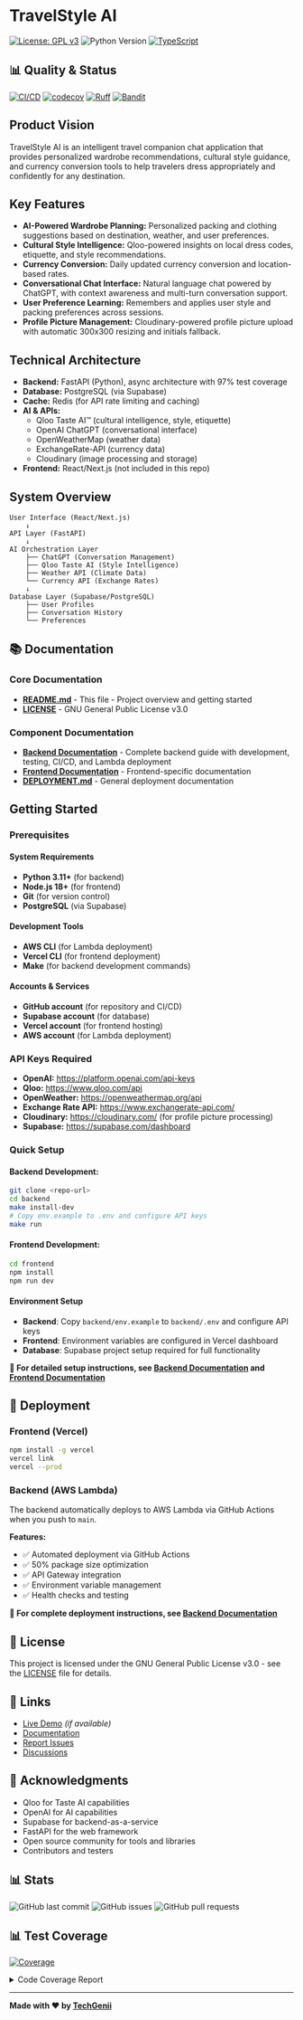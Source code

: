 # TravelStyle AI

[![License: GPL v3](https://img.shields.io/badge/License-GPLv3-blue.svg)](https://www.gnu.org/licenses/gpl-3.0)
![Python Version](https://img.shields.io/badge/python-3.13-blue)
[![TypeScript](https://img.shields.io/badge/typescript-4.0+-blue.svg)](https://www.typescriptlang.org/)

## 📊 Quality & Status

[![CI/CD](https://github.com/techgenii/travelstyle/workflows/Backend%20Quality%20CI%2FCD/badge.svg)](https://github.com/techgenii/travelstyle/actions)
[![codecov](https://codecov.io/github/techgenii/travelstyle/branch/main/graph/badge.svg?token=09BL7TAJDH)](https://codecov.io/github/techgenii/travelstyle)
[![Ruff](https://img.shields.io/badge/ruff-0%20issues-brightgreen)](https://github.com/techgenii/travelstyle/actions)
[![Bandit](https://img.shields.io/badge/bandit-0%20issues-brightgreen)](https://github.com/techgenii/travelstyle/actions)

## Product Vision
TravelStyle AI is an intelligent travel companion chat application that provides personalized wardrobe recommendations, cultural style guidance, and currency conversion tools to help travelers dress appropriately and confidently for any destination.

## Key Features
- **AI-Powered Wardrobe Planning:** Personalized packing and clothing suggestions based on destination, weather, and user preferences.
- **Cultural Style Intelligence:** Qloo-powered insights on local dress codes, etiquette, and style recommendations.
- **Currency Conversion:** Daily updated currency conversion and location-based rates.
- **Conversational Chat Interface:** Natural language chat powered by ChatGPT, with context awareness and multi-turn conversation support.
- **User Preference Learning:** Remembers and applies user style and packing preferences across sessions.
- **Profile Picture Management:** Cloudinary-powered profile picture upload with automatic 300x300 resizing and initials fallback.

## Technical Architecture
- **Backend:** FastAPI (Python), async architecture with 97% test coverage
- **Database:** PostgreSQL (via Supabase)
- **Cache:** Redis (for API rate limiting and caching)
- **AI & APIs:**
  - Qloo Taste AI™ (cultural intelligence, style, etiquette)
  - OpenAI ChatGPT (conversational interface)
  - OpenWeatherMap (weather data)
  - ExchangeRate-API (currency data)
  - Cloudinary (image processing and storage)
- **Frontend:** React/Next.js (not included in this repo)

## System Overview
```
User Interface (React/Next.js)
    ↓
API Layer (FastAPI)
    ↓
AI Orchestration Layer
    ├── ChatGPT (Conversation Management)
    ├── Qloo Taste AI (Style Intelligence)
    ├── Weather API (Climate Data)
    └── Currency API (Exchange Rates)
    ↓
Database Layer (Supabase/PostgreSQL)
    ├── User Profiles
    ├── Conversation History
    └── Preferences
```

## 📚 Documentation

### **Core Documentation**
- **[README.md](README.md)** - This file - Project overview and getting started
- **[LICENSE](LICENSE)** - GNU General Public License v3.0

### **Component Documentation**
- **[Backend Documentation](backend/README.md)** - Complete backend guide with development, testing, CI/CD, and Lambda deployment
- **[Frontend Documentation](frontend/README.md)** - Frontend-specific documentation
- **[DEPLOYMENT.md](DEPLOYMENT.md)** - General deployment documentation

## Getting Started

### Prerequisites

#### **System Requirements**
- **Python 3.11+** (for backend)
- **Node.js 18+** (for frontend)
- **Git** (for version control)
- **PostgreSQL** (via Supabase)

#### **Development Tools**
- **AWS CLI** (for Lambda deployment)
- **Vercel CLI** (for frontend deployment)
- **Make** (for backend development commands)

#### **Accounts & Services**
- **GitHub account** (for repository and CI/CD)
- **Supabase account** (for database)
- **Vercel account** (for frontend hosting)
- **AWS account** (for Lambda deployment)

### API Keys Required
- **OpenAI:** https://platform.openai.com/api-keys
- **Qloo:** https://www.qloo.com/api
- **OpenWeather:** https://openweathermap.org/api
- **Exchange Rate API:** https://www.exchangerate-api.com/
- **Cloudinary:** https://cloudinary.com/ (for profile picture processing)
- **Supabase:** https://supabase.com/dashboard

### Quick Setup

#### **Backend Development:**
```bash
git clone <repo-url>
cd backend
make install-dev
# Copy env.example to .env and configure API keys
make run
```

#### **Frontend Development:**
```bash
cd frontend
npm install
npm run dev
```

#### **Environment Setup**
- **Backend**: Copy `backend/env.example` to `backend/.env` and configure API keys
- **Frontend**: Environment variables are configured in Vercel dashboard
- **Database**: Supabase project setup required for full functionality

**📖 For detailed setup instructions, see [Backend Documentation](backend/README.md#development) and [Frontend Documentation](frontend/README.md)**

## 🚀 Deployment

### Frontend (Vercel)
```bash
npm install -g vercel
vercel link
vercel --prod
```

### Backend (AWS Lambda)
The backend automatically deploys to AWS Lambda via GitHub Actions when you push to `main`.

**Features:**
- ✅ Automated deployment via GitHub Actions
- ✅ 50% package size optimization
- ✅ API Gateway integration
- ✅ Environment variable management
- ✅ Health checks and testing

**📖 For complete deployment instructions, see [Backend Documentation](backend/README.md#lambda-deployment)**

## 📝 License

This project is licensed under the GNU General Public License v3.0 - see the [LICENSE](LICENSE) file for details.

## 🔗 Links

- [Live Demo]() *(if available)*
- [Documentation](https://github.com/techgenii/travelstyle/wiki)
- [Report Issues](https://github.com/techgenii/travelstyle/issues)
- [Discussions](https://github.com/techgenii/travelstyle/discussions)

## 🙏 Acknowledgments

- Qloo for Taste AI capabilities
- OpenAI for AI capabilities
- Supabase for backend-as-a-service
- FastAPI for the web framework
- Open source community for tools and libraries
- Contributors and testers

## 📊 Stats

![GitHub last commit](https://img.shields.io/github/last-commit/techgenii/travelstyle)
![GitHub issues](https://img.shields.io/github/issues/techgenii/travelstyle)
![GitHub pull requests](https://img.shields.io/github/issues-pr/techgenii/travelstyle)

## 📊 Test Coverage
<!-- Pytest Coverage Comment:Begin -->
<a href="https://github.com/techgenii/travelstyle/blob/main/README.md"><img alt="Coverage" src="https://img.shields.io/badge/Coverage-96%25-brightgreen.svg" /></a><details><summary>Code Coverage Report </summary><table><tr><th>File</th><th>Stmts</th><th>Miss</th><th>Cover</th><th>Missing</th></tr><tbody><tr><td colspan="5"><b>app</b></td></tr><tr><td>&nbsp; &nbsp;<a href="https://github.com/techgenii/travelstyle/blob/main/app/__init__.py">__init__.py</a></td><td>0</td><td>0</td><td>100%</td><td>&nbsp;</td></tr><tr><td>&nbsp; &nbsp;<a href="https://github.com/techgenii/travelstyle/blob/main/app/travelstyle.py">travelstyle.py</a></td><td>47</td><td>0</td><td>100%</td><td>&nbsp;</td></tr><tr><td colspan="5"><b>app/api</b></td></tr><tr><td>&nbsp; &nbsp;<a href="https://github.com/techgenii/travelstyle/blob/main/app/api/__init__.py">__init__.py</a></td><td>0</td><td>0</td><td>100%</td><td>&nbsp;</td></tr><tr><td>&nbsp; &nbsp;<a href="https://github.com/techgenii/travelstyle/blob/main/app/api/deps.py">deps.py</a></td><td>22</td><td>0</td><td>100%</td><td>&nbsp;</td></tr><tr><td colspan="5"><b>app/api/v1</b></td></tr><tr><td>&nbsp; &nbsp;<a href="https://github.com/techgenii/travelstyle/blob/main/app/api/v1/__init__.py">__init__.py</a></td><td>0</td><td>0</td><td>100%</td><td>&nbsp;</td></tr><tr><td>&nbsp; &nbsp;<a href="https://github.com/techgenii/travelstyle/blob/main/app/api/v1/auth.py">auth.py</a></td><td>65</td><td>0</td><td>100%</td><td>&nbsp;</td></tr><tr><td>&nbsp; &nbsp;<a href="https://github.com/techgenii/travelstyle/blob/main/app/api/v1/chat.py">chat.py</a></td><td>104</td><td>0</td><td>100%</td><td>&nbsp;</td></tr><tr><td>&nbsp; &nbsp;<a href="https://github.com/techgenii/travelstyle/blob/main/app/api/v1/currency.py">currency.py</a></td><td>100</td><td>0</td><td>100%</td><td>&nbsp;</td></tr><tr><td>&nbsp; &nbsp;<a href="https://github.com/techgenii/travelstyle/blob/main/app/api/v1/recommendations.py">recommendations.py</a></td><td>38</td><td>0</td><td>100%</td><td>&nbsp;</td></tr><tr><td>&nbsp; &nbsp;<a href="https://github.com/techgenii/travelstyle/blob/main/app/api/v1/user.py">user.py</a></td><td>187</td><td>13</td><td>13</td><td><a href="https://github.com/techgenii/travelstyle/blob/main/app/api/v1/user.py#L 93%"> 93%</a></td></tr><tr><td colspan="5"><b>app/core</b></td></tr><tr><td>&nbsp; &nbsp;<a href="https://github.com/techgenii/travelstyle/blob/main/app/core/__init__.py">__init__.py</a></td><td>0</td><td>0</td><td>100%</td><td>&nbsp;</td></tr><tr><td>&nbsp; &nbsp;<a href="https://github.com/techgenii/travelstyle/blob/main/app/core/config.py">config.py</a></td><td>29</td><td>0</td><td>100%</td><td>&nbsp;</td></tr><tr><td>&nbsp; &nbsp;<a href="https://github.com/techgenii/travelstyle/blob/main/app/core/security.py">security.py</a></td><td>45</td><td>3</td><td>3</td><td><a href="https://github.com/techgenii/travelstyle/blob/main/app/core/security.py#L 93%"> 93%</a></td></tr><tr><td colspan="5"><b>app/models</b></td></tr><tr><td>&nbsp; &nbsp;<a href="https://github.com/techgenii/travelstyle/blob/main/app/models/__init__.py">__init__.py</a></td><td>0</td><td>0</td><td>100%</td><td>&nbsp;</td></tr><tr><td>&nbsp; &nbsp;<a href="https://github.com/techgenii/travelstyle/blob/main/app/models/auth.py">auth.py</a></td><td>46</td><td>0</td><td>100%</td><td>&nbsp;</td></tr><tr><td>&nbsp; &nbsp;<a href="https://github.com/techgenii/travelstyle/blob/main/app/models/responses.py">responses.py</a></td><td>23</td><td>0</td><td>100%</td><td>&nbsp;</td></tr><tr><td>&nbsp; &nbsp;<a href="https://github.com/techgenii/travelstyle/blob/main/app/models/travel.py">travel.py</a></td><td>113</td><td>0</td><td>100%</td><td>&nbsp;</td></tr><tr><td>&nbsp; &nbsp;<a href="https://github.com/techgenii/travelstyle/blob/main/app/models/user.py">user.py</a></td><td>102</td><td>0</td><td>100%</td><td>&nbsp;</td></tr><tr><td colspan="5"><b>app/services</b></td></tr><tr><td>&nbsp; &nbsp;<a href="https://github.com/techgenii/travelstyle/blob/main/app/services/__init__.py">__init__.py</a></td><td>0</td><td>0</td><td>100%</td><td>&nbsp;</td></tr><tr><td>&nbsp; &nbsp;<a href="https://github.com/techgenii/travelstyle/blob/main/app/services/auth_service.py">auth_service.py</a></td><td>152</td><td>5</td><td>5</td><td><a href="https://github.com/techgenii/travelstyle/blob/main/app/services/auth_service.py#L 97%"> 97%</a></td></tr><tr><td>&nbsp; &nbsp;<a href="https://github.com/techgenii/travelstyle/blob/main/app/services/cloudinary_service.py">cloudinary_service.py</a></td><td>70</td><td>8</td><td>8</td><td><a href="https://github.com/techgenii/travelstyle/blob/main/app/services/cloudinary_service.py#L 89%"> 89%</a></td></tr><tr><td>&nbsp; &nbsp;<a href="https://github.com/techgenii/travelstyle/blob/main/app/services/currency_conversion_service.py">currency_conversion_service.py</a></td><td>71</td><td>5</td><td>5</td><td><a href="https://github.com/techgenii/travelstyle/blob/main/app/services/currency_conversion_service.py#L 93%"> 93%</a></td></tr><tr><td>&nbsp; &nbsp;<a href="https://github.com/techgenii/travelstyle/blob/main/app/services/currency_service.py">currency_service.py</a></td><td>83</td><td>5</td><td>5</td><td><a href="https://github.com/techgenii/travelstyle/blob/main/app/services/currency_service.py#L 94%"> 94%</a></td></tr><tr><td>&nbsp; &nbsp;<a href="https://github.com/techgenii/travelstyle/blob/main/app/services/database_helpers.py">database_helpers.py</a></td><td>143</td><td>12</td><td>12</td><td><a href="https://github.com/techgenii/travelstyle/blob/main/app/services/database_helpers.py#L 92%"> 92%</a></td></tr><tr><td>&nbsp; &nbsp;<a href="https://github.com/techgenii/travelstyle/blob/main/app/services/openai_service.py">openai_service.py</a></td><td>67</td><td>3</td><td>3</td><td><a href="https://github.com/techgenii/travelstyle/blob/main/app/services/openai_service.py#L 96%"> 96%</a></td></tr><tr><td>&nbsp; &nbsp;<a href="https://github.com/techgenii/travelstyle/blob/main/app/services/orchestrator.py">orchestrator.py</a></td><td>82</td><td>2</td><td>2</td><td><a href="https://github.com/techgenii/travelstyle/blob/main/app/services/orchestrator.py#L 98%"> 98%</a></td></tr><tr><td>&nbsp; &nbsp;<a href="https://github.com/techgenii/travelstyle/blob/main/app/services/qloo_service.py">qloo_service.py</a></td><td>57</td><td>6</td><td>6</td><td><a href="https://github.com/techgenii/travelstyle/blob/main/app/services/qloo_service.py#L 89%"> 89%</a></td></tr><tr><td>&nbsp; &nbsp;<a href="https://github.com/techgenii/travelstyle/blob/main/app/services/supabase_cache.py">supabase_cache.py</a></td><td>80</td><td>2</td><td>2</td><td><a href="https://github.com/techgenii/travelstyle/blob/main/app/services/supabase_cache.py#L 98%"> 98%</a></td></tr><tr><td>&nbsp; &nbsp;<a href="https://github.com/techgenii/travelstyle/blob/main/app/services/weather_service.py">weather_service.py</a></td><td>110</td><td>0</td><td>100%</td><td>&nbsp;</td></tr><tr><td colspan="5"><b>app/utils</b></td></tr><tr><td>&nbsp; &nbsp;<a href="https://github.com/techgenii/travelstyle/blob/main/app/utils/__init__.py">__init__.py</a></td><td>0</td><td>0</td><td>100%</td><td>&nbsp;</td></tr><tr><td>&nbsp; &nbsp;<a href="https://github.com/techgenii/travelstyle/blob/main/app/utils/error_handlers.py">error_handlers.py</a></td><td>36</td><td>0</td><td>100%</td><td>&nbsp;</td></tr><tr><td>&nbsp; &nbsp;<a href="https://github.com/techgenii/travelstyle/blob/main/app/utils/rate_limiter.py">rate_limiter.py</a></td><td>60</td><td>9</td><td>9</td><td><a href="https://github.com/techgenii/travelstyle/blob/main/app/utils/rate_limiter.py#L 85%"> 85%</a></td></tr><tr><td>&nbsp; &nbsp;<a href="https://github.com/techgenii/travelstyle/blob/main/app/utils/user_utils.py">user_utils.py</a></td><td>18</td><td>0</td><td>100%</td><td>&nbsp;</td></tr><tr><td><b>TOTAL</b></td><td><b>1950</b></td><td><b>73</b></td><td><b>96%</b></td><td>&nbsp;</td></tr></tbody></table></details>
<!-- Pytest Coverage Comment:End -->

---

**Made with ❤️ by [TechGenii](https://github.com/techgenii)**
